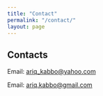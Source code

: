 ```yaml
---
title: "Contact"
permalink: "/contact/"
layout: page
---
```


## Contacts

Email: [ariq_kabbo@yahoo.com](mailto:ariq_kabbo@yahoo.com)

Email: [ariq.kabbo@gmail.com](mailto:ariq.kabbo@gmail.com)
